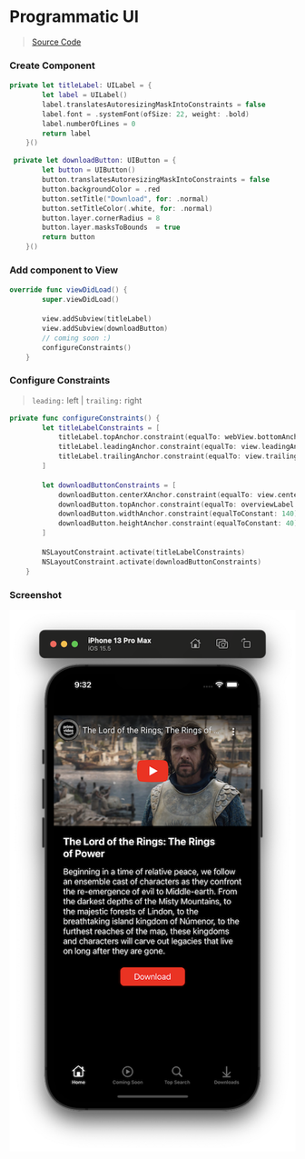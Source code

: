 # Programmatic UI

> [Source Code]()

### Create Component

```swift
private let titleLabel: UILabel = {
        let label = UILabel()
        label.translatesAutoresizingMaskIntoConstraints = false
        label.font = .systemFont(ofSize: 22, weight: .bold)
        label.numberOfLines = 0
        return label
    }()
```

```swift
 private let downloadButton: UIButton = {
        let button = UIButton()
        button.translatesAutoresizingMaskIntoConstraints = false
        button.backgroundColor = .red
        button.setTitle("Download", for: .normal)
        button.setTitleColor(.white, for: .normal)
        button.layer.cornerRadius = 8
        button.layer.masksToBounds  = true
        return button
    }()
```

### Add component to View

```swift
override func viewDidLoad() {
        super.viewDidLoad()

        view.addSubview(titleLabel)
        view.addSubview(downloadButton)
        // coming soon :)
        configureConstraints()
    }
```

### Configure Constraints

> `leading:` left | `trailing:` right

```swift
private func configureConstraints() {
        let titleLabelConstraints = [
            titleLabel.topAnchor.constraint(equalTo: webView.bottomAnchor, constant: 20),
            titleLabel.leadingAnchor.constraint(equalTo: view.leadingAnchor, constant: 20),
            titleLabel.trailingAnchor.constraint(equalTo: view.trailingAnchor, constant: -20)
        ]

        let downloadButtonConstraints = [
            downloadButton.centerXAnchor.constraint(equalTo: view.centerXAnchor),
            downloadButton.topAnchor.constraint(equalTo: overviewLabel.bottomAnchor, constant: 25),
            downloadButton.widthAnchor.constraint(equalToConstant: 140),
            downloadButton.heightAnchor.constraint(equalToConstant: 40)
        ]

        NSLayoutConstraint.activate(titleLabelConstraints)
        NSLayoutConstraint.activate(downloadButtonConstraints)
    }
```

### Screenshot

![programmatic-ui-ss](https://github.com/sametkoyuncu/swift-notes/blob/master/images/programmaticUI.png)
